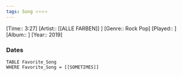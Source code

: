 ```yaml
---
tags: Song ⭐⭐⭐⭐ 
---
```

[Time:: 3:27]
[Artist:: [[ALLE FARBEN]] ]
[Genre:: Rock Pop]
[Played:: ]
[Album:: ]
[Year:: 2019]
### Dates
````dataview
TABLE Favorite_Song
WHERE Favorite_Song = [[SOMETIMES]]
````